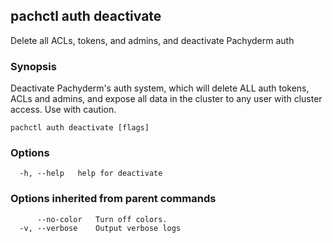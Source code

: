 ## pachctl auth deactivate

Delete all ACLs, tokens, and admins, and deactivate Pachyderm auth

### Synopsis

Deactivate Pachyderm's auth system, which will delete ALL auth tokens, ACLs and
admins, and expose all data in the cluster to any user with cluster access. Use
with caution.

```
pachctl auth deactivate [flags]
```

### Options

```
  -h, --help   help for deactivate
```

### Options inherited from parent commands

```
      --no-color   Turn off colors.
  -v, --verbose    Output verbose logs
```
